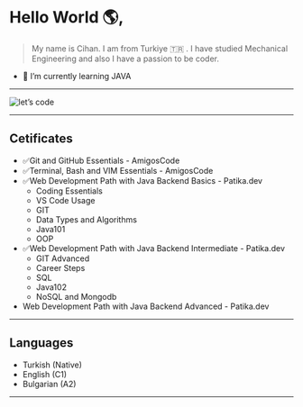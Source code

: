 # Hello World 🌎, 

> My name is Cihan. I am from Turkiye 🇹🇷 . I have studied Mechanical Engineering and also I have a passion to be coder.

- 🌱 I’m currently learning JAVA
***
![let’s code](https://github.com/cihangr/cihangr/assets/138358253/162936b3-9cb3-4746-a619-3b243ac81a61)
***
## Cetificates
- ✅Git and GitHub Essentials - AmigosCode
- ✅Terminal, Bash and VIM Essentials - AmigosCode
- ✅Web Development Path with Java Backend Basics - Patika.dev
  * Coding Essentials
  * VS Code Usage
  * GIT
  * Data Types and Algorithms
  * Java101
  * OOP
- ✅Web Development Path with Java Backend Intermediate - Patika.dev
  * GIT Advanced
  * Career Steps
  * SQL
  * Java102
  * NoSQL and Mongodb
- Web Development Path with Java Backend Advanced - Patika.dev

---
## Languages
- Turkish (Native)
- English (C1)
- Bulgarian (A2)

---

